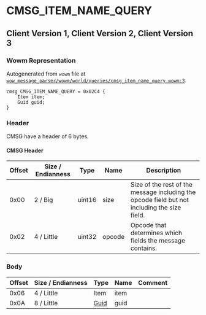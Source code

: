 # CMSG_ITEM_NAME_QUERY

## Client Version 1, Client Version 2, Client Version 3

### Wowm Representation

Autogenerated from `wowm` file at [`wow_message_parser/wowm/world/queries/cmsg_item_name_query.wowm:3`](https://github.com/gtker/wow_messages/tree/main/wow_message_parser/wowm/world/queries/cmsg_item_name_query.wowm#L3).
```rust,ignore
cmsg CMSG_ITEM_NAME_QUERY = 0x02C4 {
    Item item;
    Guid guid;
}
```
### Header

CMSG have a header of 6 bytes.

#### CMSG Header

| Offset | Size / Endianness | Type   | Name   | Description |
| ------ | ----------------- | ------ | ------ | ----------- |
| 0x00   | 2 / Big           | uint16 | size   | Size of the rest of the message including the opcode field but not including the size field.|
| 0x02   | 4 / Little        | uint32 | opcode | Opcode that determines which fields the message contains.|

### Body

| Offset | Size / Endianness | Type | Name | Comment |
| ------ | ----------------- | ---- | ---- | ------- |
| 0x06 | 4 / Little | Item | item |  |
| 0x0A | 8 / Little | [Guid](../types/packed-guid.md) | guid |  |

